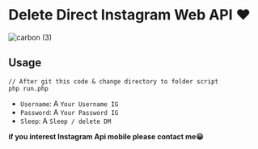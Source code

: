 # Delete Direct Instagram Web API ❤️️
![carbon (3)](https://user-images.githubusercontent.com/59155826/95203549-1da6cd80-080d-11eb-8ca4-fe56b0c8d4dd.png)

## Usage
```
// After git this code & change directory to folder script
php run.php
```
  - `Username`: A `Your Username IG`
  - `Password`: A `Your Password IG`
  - `Sleep`: A `Sleep / delete DM`

**if you interest Instagram Api mobile please contact me😀**
